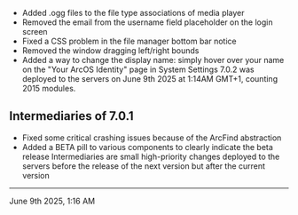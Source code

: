 - Added .ogg files to the file type associations of media player
- Removed the email from the username field placeholder on the login screen
- Fixed a CSS problem in the file manager bottom bar notice
- Removed the window dragging left/right bounds
- Added a way to change the display name: simply hover over your name on the "Your ArcOS Identity" page in System Settings
  7.0.2 was deployed to the servers on June 9th 2025 at 1:14AM GMT+1, counting 2015 modules.

## Intermediaries of 7.0.1

- Fixed some critical crashing issues because of the ArcFind abstraction
- Added a BETA pill to various components to clearly indicate the beta release
  Intermediaries are small high-priority changes deployed to the servers before the release of the next version but after the current version

---

June 9th 2025, 1:16 AM
